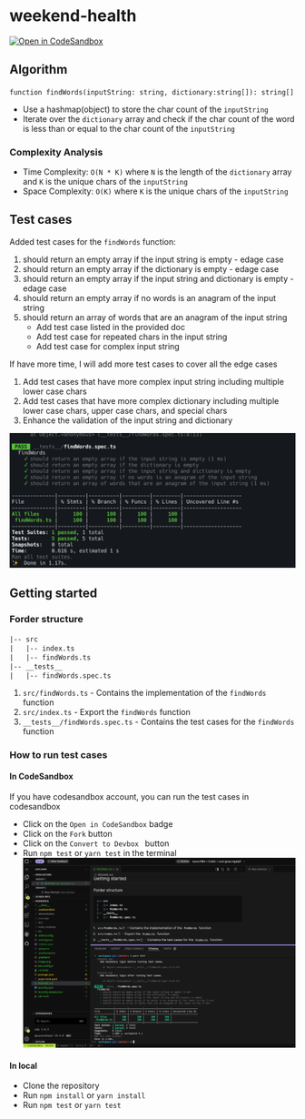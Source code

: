 # weekend-health

[![Open in CodeSandbox](https://img.shields.io/badge/Open_in-CodeSandbox-659df7.svg?style=flat-square)](https://codesandbox.io/s/github/neoskx/weekend-health)

## Algorithm

`function findWords(inputString: string, dictionary:string[]): string[]`

- Use a hashmap(object) to store the char count of the `inputString`
- Iterate over the `dictionary` array and check if the char count of the word is less than or equal to the char count of the `inputString`

### Complexity Analysis

- Time Complexity: `O(N * K)` where `N` is the length of the `dictionary` array and `K` is the unique chars of the `inputString`
- Space Complexity: `O(K)` where `K` is the unique chars of the `inputString`

## Test cases

Added test cases for the `findWords` function:

1. should return an empty array if the input string is empty - edage case
2. should return an empty array if the dictionary is empty - edage case
3. should return an empty array if the input string and dictionary is empty - edage case
4. should return an empty array if no words is an anagram of the input string
5. should return an array of words that are an anagram of the input string
   - Add test case listed in the provided doc
   - Add test case for repeated chars in the input string
   - Add test case for complex input string

If have more time, I will add more test cases to cover all the edge cases
1. Add test cases that have more complex input string including multiple lower case chars
2. Add test cases that have more complex dictionary including multiple lower case chars, upper case chars, and special chars
3. Enhance the validation of the input string and dictionary

![alt text](image.png)

## Getting started
### Forder structure
```
|-- src
|   |-- index.ts
|   |-- findWords.ts
|-- __tests__
|   |-- findWords.spec.ts
```
1. `src/findWords.ts` - Contains the implementation of the `findWords` function
2. `src/index.ts` - Export the `findWords` function
3. `__tests__/findWords.spec.ts` - Contains the test cases for the `findWords` function

### How to run test cases

#### In CodeSandbox
If you have codesandbox account, you can run the test cases in codesandbox

- Click on the `Open in CodeSandbox` badge
- Click on the `Fork` button
- Click on the `Convert to Devbox ` button
- Run `npm test` or `yarn test` in the terminal
![alt text](image-1.png)

#### In local

- Clone the repository
- Run `npm install` or `yarn install`
- Run `npm test` or `yarn test`
